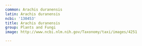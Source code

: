 ```yaml
---
common: Arachis duranensis
latin: Arachis duranensis
ncbi: '130453'
title: Arachis duranensis
group: Plants and Fungi
image: http://www.ncbi.nlm.nih.gov/Taxonomy/taxi/images/4251

---
```

